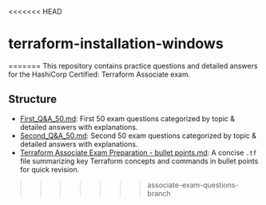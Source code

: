 <<<<<<< HEAD
# terraform-installation-windows
=======
This repository contains practice questions and detailed answers for the HashiCorp Certified: Terraform Associate exam.

## Structure

- [First_Q&A_50.md](First_Q&A_50.md): First 50 exam questions categorized by topic & detailed answers with explanations.  
- [Second_Q&A_50.md](Second_Q&A_50.md): Second 50 exam questions categorized by topic & detailed answers with explanations.  
- [Terraform Associate Exam Preparation - bullet points.md](Terraform%20Associate%20Exam%20Preparation%20-%20bullet%20points.md): A concise `.tf` file summarizing key Terraform concepts and commands in bullet points for quick revision.
>>>>>>> associate-exam-questions-branch
